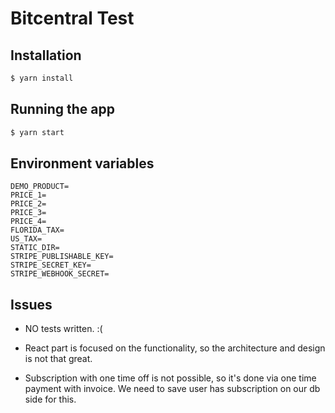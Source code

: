 # Bitcentral Test

## Installation

```bash
$ yarn install
```

## Running the app

```bash
$ yarn start
```

## Environment variables

```
DEMO_PRODUCT=
PRICE_1=
PRICE_2=
PRICE_3=
PRICE_4=
FLORIDA_TAX=
US_TAX=
STATIC_DIR=
STRIPE_PUBLISHABLE_KEY=
STRIPE_SECRET_KEY=
STRIPE_WEBHOOK_SECRET=
```

## Issues

- NO tests written. :(

- React part is focused on the functionality, so the architecture and design is not that great.

- Subscription with one time off is not possible, so it's done via one time payment with invoice. We need to save user has subscription on our db side for this.
